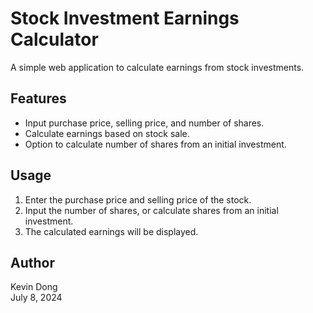 # Stock Investment Earnings Calculator

A simple web application to calculate earnings from stock investments.

## Features
- Input purchase price, selling price, and number of shares.
- Calculate earnings based on stock sale.
- Option to calculate number of shares from an initial investment.

## Usage
1. Enter the purchase price and selling price of the stock.
2. Input the number of shares, or calculate shares from an initial investment.
3. The calculated earnings will be displayed.

## Author
Kevin Dong  
July 8, 2024
